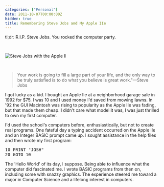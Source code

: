 ```yaml
---
categories: ["Personal"]
date: 2011-10-07T00:00:00Z
hidden: true
title: Remembering Steve Jobs and My Apple IIe
---
```


<p>tl;dr: R.I.P. Steve Jobs. You rocked the computer party.</p>

<p>&nbsp;</p>

<p><img src="http://blogs-images.forbes.com/davidewalt/files/2011/02/steve_jobs_apple_ii-210x300.jpg" alt="Steve Jobs with the Apple II" /></p>

<p>&nbsp;</p>

<blockquote>Your work is going to fill a large part of your life, and the only way to be truly satisfied is to do what you believe is great work."—Steve Jobs</blockquote>

<p>I got lucky as a kid. I bought an Apple IIe at a neighborhood garage sale in 1992 for $75. I was 10 and I used money I'd saved from mowing lawns. In '92 the GUI Macintosh was rising to popularity as the Apple IIe was fading, but that made them cheap. I didn't care what model it was, I was just thrilled to own my first computer.</p>

<p>I'd used the school's computers before, enthusiastically, but not to create real programs. One fateful day a typing accident occurred on the Apple IIe and an Integer BASIC prompt came up. I sought assistance in the help files and then wrote my first program:</p>

<div class="CodeRay">
  <div class="code"><pre>10 PRINT &quot;JOSH&quot;
20 GOTO 10</pre></div>
</div>

<p>The 'Hello World' of its day, I suppose. Being able to influence what the computer did fascinated me. I wrote BASIC programs from then on, including some with snazzy graphics. The experience steered me toward a major in Computer Science and a lifelong interest in computers.</p>
